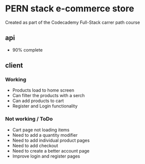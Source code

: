 # PERN stack e-commerce store

Created as part of the Codecademy Full-Stack carrer path course

## api

- 90% complete

## client

### Working

- Products load to home screen
- Can filter the products with a serch
- Can add products to cart
- Register and Login functionality

### Not working / ToDo

- Cart page not loading items
- Need to add a quantity modifier
- Need to add individual product pages
- Need to add checkout
- Need to create a better account page
- Improve login and register pages

